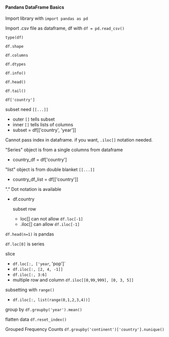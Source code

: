 #### Pandans DataFrame Basics

Import library with `import pandas as pd`

Import .csv file as dataframe, df with `df = pd.read_csv()`

`type(df)`

`df.shape`

`df.columns`

`df.dtypes`

`df.info()`

`df.head()`

`df.tail()`

`df['country']`

subset need `[[...]]`
- outer `[]` tells subset
- inner `[]` tells lists of columns
- subset = df[['country', 'year']]

Cannot pass index in dataframe.  if you want, `.iloc[]` notation needed.

"Series" object is from a single columns from dataframe
- country_df = df['country']

"list" object is from double blanket `[[...]]`
- country_df_list = df[['country']]

"." Dot notation is available
- df.country

  subset row
  - loc[] can not allow `df.loc[-1]`
  - .iloc[] can allow `df.iloc[-1]`

 `df.head(n=1)` is pandas

 `df.loc[0]` is series

 slice
 - `df.loc[:, ['year`, 'pop']`
 - `df.iloc[:, [2, 4, -1]]`
 - `df.iloc[:, 3:6]`
 - multiple row and column `df.iloc[[0,99,999], [0, 3, 5]]`

subsetting with `range()`
- `df.iloc[:, list(range(0,1,2,3,4))]`

group by `df.groupby('year').mean()`

flatten data `df.reset_index()`

Grouped Frequency Counts `df.groupby('continent')['country'].nunique()`

